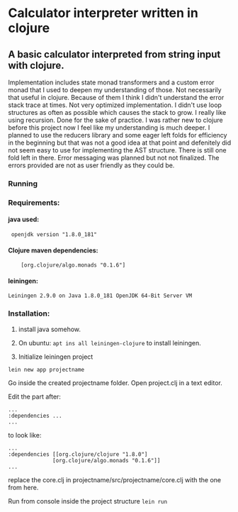 # Calculator interpreter written in clojure

## A basic calculator interpreted from string input with clojure.

Implementation includes state monad transformers and a custom error monad that I used to deepen my understanding of those. Not necessarily that useful in clojure. Because of them I think I didn't understand the error stack trace at times. Not very optimized implementation. I didn't use loop structures as often as possible which causes the stack to grow. I really like using recursion. Done for the sake of practice. I was rather new to clojure before this project now I feel like my understanding is much deeper. I planned to use the reducers library and some eager left folds for efficiency in the beginning but that was not a good idea at that point and defenitely did not seem easy to use for implementing the AST structure. There is still one fold left in there. Error messaging was planned but not not finalized. The errors provided are not as user friendly as they could be.

### Running

### Requirements:

#### java used:
	 openjdk version "1.8.0_181"

#### Clojure maven dependencies:
	    [org.clojure/algo.monads "0.1.6"]

#### leiningen:
	Leiningen 2.9.0 on Java 1.8.0_181 OpenJDK 64-Bit Server VM

### Installation:

1. install java somehow.

2. On ubuntu:
```apt ins all leiningen-clojure```
to install leiningen.

3. Initialize leiningen project

```lein new app projectname```

Go inside the created projectname folder.
Open project.clj in a text editor.

Edit the part after:
```
...
:dependencies ...
...
```

to look like:
```
...
:dependencies [[org.clojure/clojure "1.8.0"]
              [org.clojure/algo.monads "0.1.6"]]
...
```

replace the core.clj in projectname/src/projectname/core.clj
with the one from here.


Run from console inside the project structure
```lein run```








